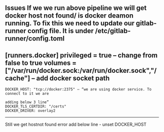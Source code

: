 Issues
If we we run above pipeline we will get docker host not found/ is docker deamon running. To fix this we need to update our gitlab-runner config file. It is under /etc/gitlab-runner/config.toml
------------------------------------------------------------------------------------------------
  [runners.docker]
    privileged = true – change from false to true
    volumes = ["/var/run/docker.sock:/var/run/docker.sock","/cache"] – add docker socket path
--------------------------------------------------------------------------------------------

    DOCKER_HOST: "tcp://docker:2375" – “we are using docker service. To connect to it we are                
                                                                                       adding below 3 line”  
    DOCKER_TLS_CERTDIR: "/certs"
    DOCKER_DRIVER: overlay2
--------------------------------------------------
Still we get hostnot found error add below line
        - unset DOCKER_HOST


